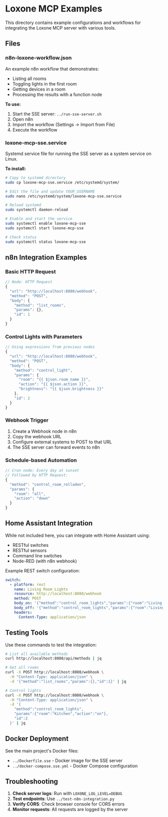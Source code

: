 # Loxone MCP Examples

This directory contains example configurations and workflows for integrating the Loxone MCP server with various tools.

## Files

### n8n-loxone-workflow.json
An example n8n workflow that demonstrates:
- Listing all rooms
- Toggling lights in the first room
- Getting devices in a room
- Processing the results with a function node

**To use:**
1. Start the SSE server: `../run-sse-server.sh`
2. Open n8n
3. Import the workflow (Settings → Import from File)
4. Execute the workflow

### loxone-mcp-sse.service
Systemd service file for running the SSE server as a system service on Linux.

**To install:**
```bash
# Copy to systemd directory
sudo cp loxone-mcp-sse.service /etc/systemd/system/

# Edit the file and update YOUR_USERNAME
sudo nano /etc/systemd/system/loxone-mcp-sse.service

# Reload systemd
sudo systemctl daemon-reload

# Enable and start the service
sudo systemctl enable loxone-mcp-sse
sudo systemctl start loxone-mcp-sse

# Check status
sudo systemctl status loxone-mcp-sse
```

## n8n Integration Examples

### Basic HTTP Request
```javascript
// Node: HTTP Request
{
  "url": "http://localhost:8080/webhook",
  "method": "POST",
  "body": {
    "method": "list_rooms",
    "params": {},
    "id": 1
  }
}
```

### Control Lights with Parameters
```javascript
// Using expressions from previous nodes
{
  "url": "http://localhost:8080/webhook",
  "method": "POST",
  "body": {
    "method": "control_light",
    "params": {
      "room": "{{ $json.room_name }}",
      "action": "{{ $json.action }}",
      "brightness": "{{ $json.brightness }}"
    },
    "id": 2
  }
}
```

### Webhook Trigger
1. Create a Webhook node in n8n
2. Copy the webhook URL
3. Configure external systems to POST to that URL
4. The SSE server can forward events to n8n

### Schedule-based Automation
```javascript
// Cron node: Every day at sunset
// Followed by HTTP Request:
{
  "method": "control_room_rolladen",
  "params": {
    "room": "all",
    "action": "down"
  }
}
```

## Home Assistant Integration

While not included here, you can integrate with Home Assistant using:
- RESTful switches
- RESTful sensors
- Command line switches
- Node-RED (with n8n webhook)

Example REST switch configuration:
```yaml
switch:
  - platform: rest
    name: Living Room Lights
    resource: http://localhost:8080/webhook
    method: POST
    body_on: '{"method":"control_room_lights","params":{"room":"Living Room","action":"on"},"id":1}'
    body_off: '{"method":"control_room_lights","params":{"room":"Living Room","action":"off"},"id":1}'
    headers:
      Content-Type: application/json
```

## Testing Tools

Use these commands to test the integration:

```bash
# List all available methods
curl http://localhost:8080/api/methods | jq

# Get all rooms
curl -X POST http://localhost:8080/webhook \
  -H "Content-Type: application/json" \
  -d '{"method":"list_rooms","params":{},"id":1}' | jq

# Control lights
curl -X POST http://localhost:8080/webhook \
  -H "Content-Type: application/json" \
  -d '{
    "method":"control_room_lights",
    "params":{"room":"Kitchen","action":"on"},
    "id":2
  }' | jq
```

## Docker Deployment

See the main project's Docker files:
- `../Dockerfile.sse` - Docker image for the SSE server
- `../docker-compose.sse.yml` - Docker Compose configuration

## Troubleshooting

1. **Check server logs**: Run with `LOXONE_LOG_LEVEL=DEBUG`
2. **Test endpoints**: Use `../test-n8n-integration.py`
3. **Verify CORS**: Check browser console for CORS errors
4. **Monitor requests**: All requests are logged by the server

